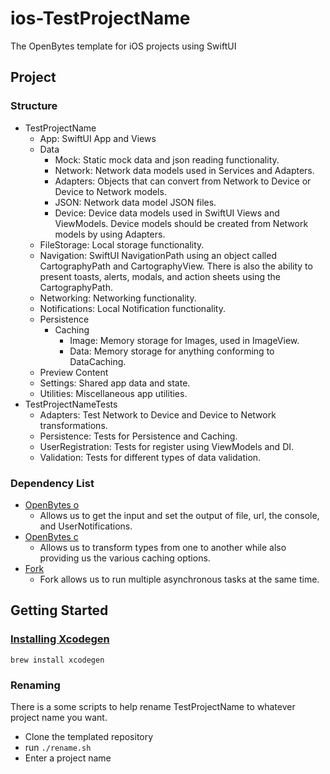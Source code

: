 # ios-TestProjectName

The OpenBytes template for iOS projects using SwiftUI

## Project

### Structure
- TestProjectName
    - App: SwiftUI App and Views
    - Data
        - Mock: Static mock data and json reading functionality.
        - Network: Network data models used in Services and Adapters.
        - Adapters: Objects that can convert from Network to Device or Device to Network models.
        - JSON: Network data model JSON files.
        - Device: Device data models used in SwiftUI Views and ViewModels. Device models should be created from Network models by using Adapters.
    - FileStorage: Local storage functionality.
    - Navigation: SwiftUI NavigationPath using an object called CartographyPath and CartographyView. There is also the ability to present toasts, alerts, modals, and action sheets using the CartographyPath.
    - Networking: Networking functionality.
    - Notifications: Local Notification functionality. 
    - Persistence
        - Caching
            - Image: Memory storage for Images, used in ImageView.
            - Data: Memory storage for anything conforming to DataCaching.
    - Preview Content
    - Settings: Shared app data and state.
    - Utilities: Miscellaneous app utilities. 
- TestProjectNameTests
    - Adapters: Test Network to Device and Device to Network transformations.
    - Persistence: Tests for Persistence and Caching.
    - UserRegistration: Tests for register using ViewModels and DI.
    - Validation: Tests for different types of data validation.

### Dependency List
- [OpenBytes o](https://github.com/0xOpenBytes/o)
  - Allows us to get the input and set the output of file, url, the console, and UserNotifications.
- [OpenBytes c](https://github.com/0xOpenBytes/c)
  - Allows us to transform types from one to another while also providing us the various caching options.
- [Fork](https://github.com/0xLeif/Fork)
  - Fork allows us to run multiple asynchronous tasks at the same time.

## Getting Started

### [Installing Xcodegen](https://github.com/yonaskolb/XcodeGen#installing)

`brew install xcodegen`

### Renaming

There is a some scripts to help rename TestProjectName to whatever project name you want.

- Clone the templated repository
- run `./rename.sh`
- Enter a project name
